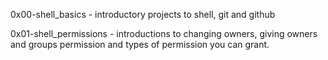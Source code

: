 0x00-shell_basics - introductory projects to shell, git and github 

0x01-shell_permissions - introductions to changing owners, giving owners and groups permission and types of permission you can grant.
